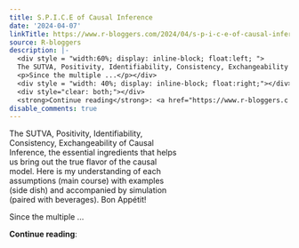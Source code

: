 ```yaml
---
title: S.P.I.C.E of Causal Inference
date: '2024-04-07'
linkTitle: https://www.r-bloggers.com/2024/04/s-p-i-c-e-of-causal-inference/
source: R-bloggers
description: |-
  <div style = "width:60%; display: inline-block; float:left; ">
  The SUTVA, Positivity, Identifiability, Consistency, Exchangeability of Causal Inference, the essential ingredients that helps us bring out the true flavor of the causal model. Here is my understanding of each assumptions (main course) with examples (side dish) and accompanied by simulation (paired with beverages). Bon Appétit!</p>
  <p>Since the multiple ...</p></div>
  <div style = "width: 40%; display: inline-block; float:right;"></div>
  <div style="clear: both;"></div>
  <strong>Continue reading</strong>: <a href="https://www.r-bloggers.c ...
disable_comments: true
---
```

<div style = "width:60%; display: inline-block; float:left; ">
The SUTVA, Positivity, Identifiability, Consistency, Exchangeability of Causal Inference, the essential ingredients that helps us bring out the true flavor of the causal model. Here is my understanding of each assumptions (main course) with examples (side dish) and accompanied by simulation (paired with beverages). Bon Appétit!</p>
<p>Since the multiple ...</p></div>
<div style = "width: 40%; display: inline-block; float:right;"></div>
<div style="clear: both;"></div>
<strong>Continue reading</strong>: <a href="https://www.r-bloggers.c ...